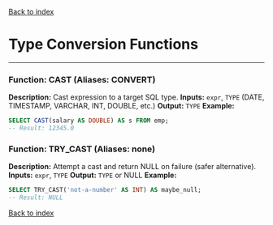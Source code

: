 [Back to index](./README.md)

# Type Conversion Functions

---

### Function: CAST (Aliases: CONVERT)
**Description:** Cast expression to a target SQL type.
**Inputs:** `expr`, `TYPE` (DATE, TIMESTAMP, VARCHAR, INT, DOUBLE, etc.)
**Output:** `TYPE`
**Example:**
```sql
SELECT CAST(salary AS DOUBLE) AS s FROM emp;
-- Result: 12345.0
```

### Function: TRY_CAST (Aliases: none)
**Description:** Attempt a cast and return NULL on failure (safer alternative).
**Inputs:** `expr`, `TYPE`
**Output:** `TYPE` or NULL
**Example:**
```sql
SELECT TRY_CAST('not-a-number' AS INT) AS maybe_null;
-- Result: NULL
```

[Back to index](./README.md)
